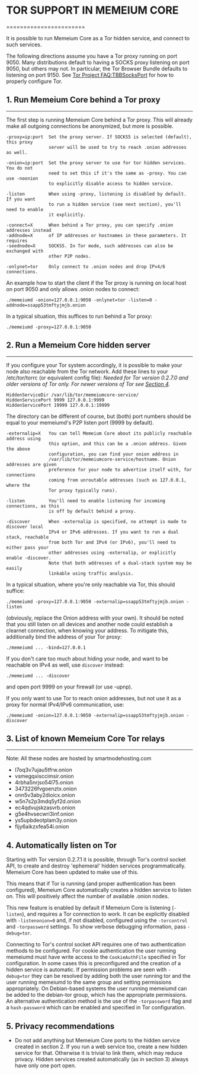 # TOR SUPPORT IN MEMEIUM CORE

=======================

It is possible to run Memeium Core as a Tor hidden service, and connect to such services.

The following directions assume you have a Tor proxy running on port 9050. Many
distributions default to having a SOCKS proxy listening on port 9050, but others
may not. In particular, the Tor Browser Bundle defaults to listening on port 9150.
See [Tor Project FAQ:TBBSocksPort](https://www.torproject.org/docs/faq.html.en#TBBSocksPort)
for how to properly configure Tor.

## 1. Run Memeium Core behind a Tor proxy

---

The first step is running Memeium Core behind a Tor proxy. This will already make all
outgoing connections be anonymized, but more is possible.

    -proxy=ip:port  Set the proxy server. If SOCKS5 is selected (default), this proxy
                    server will be used to try to reach .onion addresses as well.

    -onion=ip:port  Set the proxy server to use for tor hidden services. You do not
                    need to set this if it's the same as -proxy. You can use -noonion
                    to explicitly disable access to hidden service.

    -listen         When using -proxy, listening is disabled by default. If you want
                    to run a hidden service (see next section), you'll need to enable
                    it explicitly.

    -connect=X      When behind a Tor proxy, you can specify .onion addresses instead
    -addnode=X      of IP addresses or hostnames in these parameters. It requires
    -seednode=X     SOCKS5. In Tor mode, such addresses can also be exchanged with
                    other P2P nodes.

    -onlynet=tor    Only connect to .onion nodes and drop IPv4/6 connections.

An example how to start the client if the Tor proxy is running on local host on
port 9050 and only allows .onion nodes to connect:

    ./memeiumd -onion=127.0.0.1:9050 -onlynet=tor -listen=0 -addnode=ssapp53tmftyjmjb.onion

In a typical situation, this suffices to run behind a Tor proxy:

    ./memeiumd -proxy=127.0.0.1:9050

## 2. Run a Memeium Core hidden server

---

If you configure your Tor system accordingly, it is possible to make your node also
reachable from the Tor network. Add these lines to your /etc/tor/torrc (or equivalent
config file): _Needed for Tor version 0.2.7.0 and older versions of Tor only. For newer
versions of Tor see [Section 4](#4-automatically-listen-on-tor)._

    HiddenServiceDir /var/lib/tor/memeiumcore-service/
    HiddenServicePort 9999 127.0.0.1:9999
    HiddenServicePort 19999 127.0.0.1:19999

The directory can be different of course, but (both) port numbers should be equal to
your memeiumd's P2P listen port (9999 by default).

    -externalip=X   You can tell Memeium Core about its publicly reachable address using
                    this option, and this can be a .onion address. Given the above
                    configuration, you can find your onion address in
                    /var/lib/tor/memeiumcore-service/hostname. Onion addresses are given
                    preference for your node to advertise itself with, for connections
                    coming from unroutable addresses (such as 127.0.0.1, where the
                    Tor proxy typically runs).

    -listen         You'll need to enable listening for incoming connections, as this
                    is off by default behind a proxy.

    -discover       When -externalip is specified, no attempt is made to discover local
                    IPv4 or IPv6 addresses. If you want to run a dual stack, reachable
                    from both Tor and IPv4 (or IPv6), you'll need to either pass your
                    other addresses using -externalip, or explicitly enable -discover.
                    Note that both addresses of a dual-stack system may be easily
                    linkable using traffic analysis.

In a typical situation, where you're only reachable via Tor, this should suffice:

    ./memeiumd -proxy=127.0.0.1:9050 -externalip=ssapp53tmftyjmjb.onion -listen

(obviously, replace the Onion address with your own). It should be noted that you still
listen on all devices and another node could establish a clearnet connection, when knowing
your address. To mitigate this, additionally bind the address of your Tor proxy:

    ./memeiumd ... -bind=127.0.0.1

If you don't care too much about hiding your node, and want to be reachable on IPv4
as well, use `discover` instead:

    ./memeiumd ... -discover

and open port 9999 on your firewall (or use -upnp).

If you only want to use Tor to reach onion addresses, but not use it as a proxy
for normal IPv4/IPv6 communication, use:

    ./memeiumd -onion=127.0.0.1:9050 -externalip=ssapp53tmftyjmjb.onion -discover

## 3. List of known Memeium Core Tor relays

---

Note: All these nodes are hosted by smartnodehosting.com

- l7oq3v7ujau5tfrw.onion
- vsmegqxisccimsir.onion
- 4rbha5nrjso54l75.onion
- 3473226fvgoenztx.onion
- onn5v3aby2dioicx.onion
- w5n7s2p3mdq5yf2d.onion
- ec4qdvujskzasvrb.onion
- g5e4hvsecwri3inf.onion
- ys5upbdeotplam3y.onion
- fijy6aikzxfea54i.onion

## 4. Automatically listen on Tor

Starting with Tor version 0.2.7.1 it is possible, through Tor's control socket
API, to create and destroy 'ephemeral' hidden services programmatically.
Memeium Core has been updated to make use of this.

This means that if Tor is running (and proper authentication has been configured),
Memeium Core automatically creates a hidden service to listen on. This will positively
affect the number of available .onion nodes.

This new feature is enabled by default if Memeium Core is listening (`-listen`), and
requires a Tor connection to work. It can be explicitly disabled with `-listenonion=0`
and, if not disabled, configured using the `-torcontrol` and `-torpassword` settings.
To show verbose debugging information, pass `-debug=tor`.

Connecting to Tor's control socket API requires one of two authentication methods to be
configured. For cookie authentication the user running memeiumd must have write access
to the `CookieAuthFile` specified in Tor configuration. In some cases this is
preconfigured and the creation of a hidden service is automatic. If permission problems
are seen with `-debug=tor` they can be resolved by adding both the user running tor and
the user running memeiumd to the same group and setting permissions appropriately. On
Debian-based systems the user running memeiumd can be added to the debian-tor group,
which has the appropriate permissions. An alternative authentication method is the use
of the `-torpassword` flag and a `hash-password` which can be enabled and specified in
Tor configuration.

## 5. Privacy recommendations

- Do not add anything but Memeium Core ports to the hidden service created in section 2.
  If you run a web service too, create a new hidden service for that.
  Otherwise it is trivial to link them, which may reduce privacy. Hidden
  services created automatically (as in section 3) always have only one port
  open.
